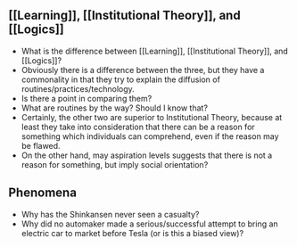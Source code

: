 ## [[Learning]], [[Institutional Theory]], and [[Logics]]
* What is the difference between [[Learning]], [[Institutional Theory]], and [[Logics]]?
* Obviously there is a difference between the three, but they have a commonality in that they try to explain the diffusion of routines/practices/technology.
* Is there a point in comparing them?
* What are routines by the way? Should I know that?
* Certainly, the other two are superior to Institutional Theory, because at least they take into consideration that there can be a reason for something which individuals can comprehend, even if the reason may be flawed.
* On the other hand, may aspiration levels suggests that there is not a reason for something, but imply social orientation?

## Phenomena
* Why has the Shinkansen never seen a casualty?
* Why did no automaker made a serious/successful attempt to bring an electric car to market before Tesla (or is this a biased view)?